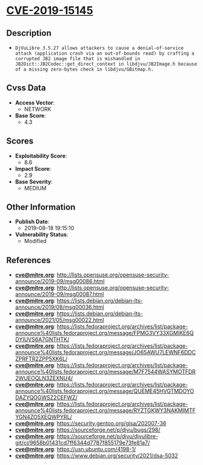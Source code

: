 
# [CVE-2019-15145](https://cve.mitre.org/cgi-bin/cvename.cgi?name=CVE-2019-15145)

## Description

- `DjVuLibre 3.5.27 allows attackers to cause a denial-of-service attack (application crash via an out-of-bounds read) by crafting a corrupted JB2 image file that is mishandled in JB2Dict::JB2Codec::get_direct_context in libdjvu/JB2Image.h because of a missing zero-bytes check in libdjvu/GBitmap.h.`

## Cvss Data

- **Access Vector**:
  - NETWORK
- **Base Score**:
  - 4.3

## Scores

- **Exploitability Score**:
  - 8.6
- **Impact Score**:
  - 2.9
- **Base Severity**:
  - MEDIUM

## Other Information

- **Publish Date**:
  - 2019-08-18 19:15:10
- **Vulnerability Status**:
  - Modified

## References

- **cve@mitre.org**: http://lists.opensuse.org/opensuse-security-announce/2019-09/msg00086.html
- **cve@mitre.org**: http://lists.opensuse.org/opensuse-security-announce/2019-09/msg00087.html
- **cve@mitre.org**: https://lists.debian.org/debian-lts-announce/2019/08/msg00036.html
- **cve@mitre.org**: https://lists.debian.org/debian-lts-announce/2021/05/msg00022.html
- **cve@mitre.org**: https://lists.fedoraproject.org/archives/list/package-announce%40lists.fedoraproject.org/message/FPMG3VY33XGMIKE6QDYIUVS6A7GNTHTK/
- **cve@mitre.org**: https://lists.fedoraproject.org/archives/list/package-announce%40lists.fedoraproject.org/message/JO65AWU7LEWNF6DDCZPRFTR2ZPP5XK6L/
- **cve@mitre.org**: https://lists.fedoraproject.org/archives/list/package-announce%40lists.fedoraproject.org/message/M7F7544WASYMOTFDR2WUEOQLN3ZEXNU4/
- **cve@mitre.org**: https://lists.fedoraproject.org/archives/list/package-announce%40lists.fedoraproject.org/message/QUEME45HVGTMDOYODAZYQOGWSZ2CEFWZ/
- **cve@mitre.org**: https://lists.fedoraproject.org/archives/list/package-announce%40lists.fedoraproject.org/message/RYZTGKWY3NAKMIMTFYGN4ZO5XEQWPYRL/
- **cve@mitre.org**: https://security.gentoo.org/glsa/202007-36
- **cve@mitre.org**: https://sourceforge.net/p/djvu/bugs/298/
- **cve@mitre.org**: https://sourceforge.net/p/djvu/djvulibre-git/ci/9658b01431cd7ff6344d7787f855179e73fe81a7/
- **cve@mitre.org**: https://usn.ubuntu.com/4198-1/
- **cve@mitre.org**: https://www.debian.org/security/2021/dsa-5032
